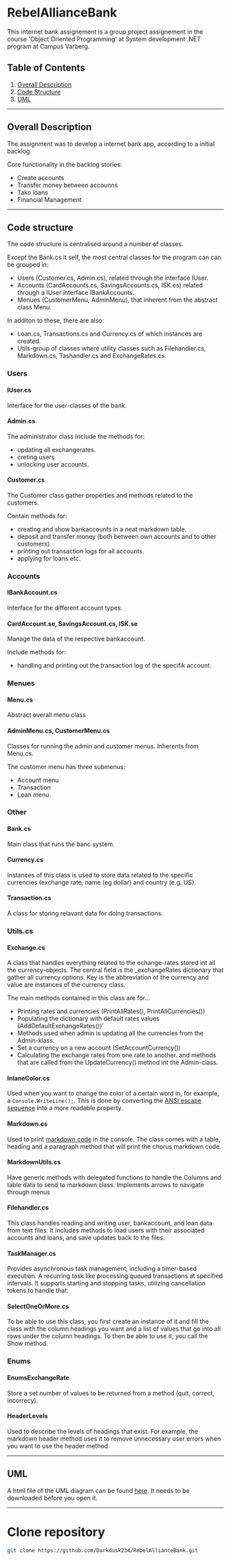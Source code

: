 # RebelAllianceBank

This internet bank assignement is a group project assignement in the course 'Object Oriented Programming' at System development .NET program at Campus Varberg.

## Table of Contents

1. [Overall Description](#overall-description)
2. [Code Structure](#code-structure)
3. [UML](#uml)

---

## Overall Description

The assignment was to develop a internet bank app, according to a initial backlog. 

Core functionality in the backlog stories: 
- Create accounts
- Transfer money between accounns
- Tako loans
- Financial Management

---

## Code structure

The code structure is centralised around a number of classes.

Except the Bank.cs it self, the most central classes for the program can can be grouped in: 
- Users (Customer.cs, Admin.cs), related through the interface IUser.
- Accounts (CardAccounts.cs, SavingsAccounts.cs, ISK.cs) related through a IUser interface IBankAccounts.
- Menues (CustomerMenu, AdminMenu), that inherent from the abstract class Menu.

In additon to these, there are also: 
- Loan.cs, Transactions.cs and Currency.cs of which instances are created. 
- Utils-group of classes where utility classes such as Filehandler.cs, Markdown.cs, Tashandler.cs and ExchangeRates.cs.


### Users

#### IUser.cs
Interface for the user-classes of the bank. 

#### Admin.cs
The administrator class 
Include the methods for: 
- updating all exchangerates.
- creting users
- unlocking user accounts.  

#### Customer.cs
The Customer class gather properties and methods related to the customers. 

Contain methods for: 
- creating and show bankaccounts in a neat markdown table. 
- deposit and transfer money (both between own accounts and to other customers). 
- printing out transaction logs for all accounts.
- applying for loans etc.

### Accounts

#### IBankAccount.cs
Interface for the different account types. 

#### CardAccount.se, SavingsAccount.cs, ISK.se
Manage the data of the respective bankaccount. 

Include methods for: 
- handling and printing out the transaction log of the specifik account.
  
### Menues

#### Menu.cs
Abstract overall menu class

#### AdminMenu.cs, CustomerMenu.cs
Classes for running the admin and customer menus. Inherents from Menu.cs.

The customer menu has three submenus:  
- Account menu
- Transaction
- Loan menu

### Other

#### Bank.cs
Main class that runs the banc system. 

#### Currency.cs
Instances of this class is used to store data related to the specific currencies (exchange rate, name (eg dollar) and country (e.g. US). 

#### Transaction.cs
A class for storing relavant data for doing transactions. 

### Utils.cs

#### Exchange.cs
A class that handles everything related to the echange-rates stored int all the currency-objects. The central field is the _exchangeRates dictionary that gather all currency options. Key is the abbreviation of the currency and value are instances of the currency class. 

The main methods contained in this class are for…
- Printing rates and currencies (PrintAllRates(), PrintAllCurrencies())
- Populating the dictionary with default rates values (AddDefaultExchangeRates())’
- Methods used when admin is updating all the currencies from the Admin-klass. 
- Set a currency on a new account (SetAccountCurrency())
- Calculating the exchange rates from one rate to another. 
and methods that are called from the UpdateCurrency() method int the Admin-class.

#### InlaneColor.cs
Used when you want to change the color of a certain word in, for example, a `Console.WriteLine();`. This is done by converting the [ANSI escape sequence](https://en.wikipedia.org/wiki/ANSI_escape_code) into a more readable property. 

#### Markdown.cs
Used to print [markdown code](https://www.markdownguide.org) in the console. The class comes with a table, heading and a paragraph method that will print the chorus markdown code. 

#### MarkdownUtils.cs
Have generic methods with delegated functions to handle the Columns and table data to send to markdown class. Implements arrows to navigate through menus

#### Filehandler.cs
This class handles reading and writing user, bankaccount, and loan data from text files. It includes methods to load users with their associated accounts and loans, and save updates back to the files.

#### TaskManager.cs
Provides asynchronous task management, including a timer-based execution. A recurring task like processing queued transactions at specified intervals. It supports starting and stopping tasks, utilizing cancellation tokens to handle that.

#### SelectOneOrMore.cs
To be able to use this class, you first create an instance of it and fill the class with the column headings you want and a list of values that go into all rows under the column headings. To then be able to use it, you call the Show method.

### Enums

#### EnumsExchangeRate
Store a set number of values to be returned from a method (quit, correct, incorrecy).

#### HeaderLevels
Used to describe the levels of headings that exist. For example, the markdown header method uses it to remove unnecessary user errors when you want to use the header method.

---

## UML

A html file of the UML diagram can be found [here](). It needs to be downloaded before you open it. 

---

# Clone repository
```bash
git clone https://github.com/Darkdusk234/RebelAllianceBank.git
